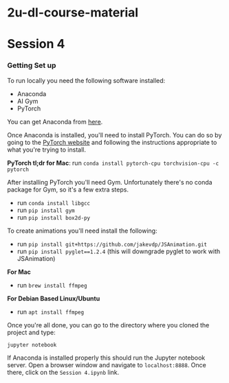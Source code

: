 # 2u-dl-course-material

# Session 4

### Getting Set up

To run locally you need the following software installed:

* Anaconda
* AI Gym
* PyTorch

You can get Anaconda from [here](https://www.anaconda.com/download/).

Once Anaconda is installed, you'll need to install PyTorch.  You can do so by going to the [PyTorch website](https://pytorch.org) and following the instructions appropriate to what you're trying to install.

**PyTorch tl;dr for Mac**: run `conda install pytorch-cpu torchvision-cpu -c pytorch`

After installing PyTorch you'll need Gym.  Unfortunately there's no conda package for Gym, so it's a few extra steps.

* run `conda install libgcc`
* run `pip install gym`
* run `pip install box2d-py`

To create animations you'll need install the following:

* run `pip install git+https://github.com/jakevdp/JSAnimation.git`
* run `pip install pyglet==1.2.4` (this will downgrade pyglet to work with JSAnimation)

**For Mac**
* run `brew install ffmpeg`

**For Debian Based Linux/Ubuntu**
* run `apt install ffmpeg`

Once you're all done, you can go to the directory where you cloned the project and type:

`jupyter notebook`

If Anaconda is installed properly this should run the Jupyter notebook server.  Open a browser window and navigate to `localhost:8888`.  Once there, click on the `Session 4.ipynb` link.